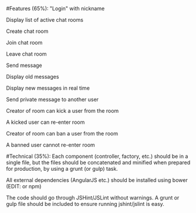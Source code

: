 #Features (65%):
"Login" with nickname

Display list of active chat rooms

Create chat room

Join chat room

Leave chat room

Send message

Display old messages

Display new messages in real time

Send private message to another user

Creator of room can kick a user from the room

A kicked user can re-enter room

Creator of room can ban a user from the room

A banned user cannot re-enter room

#Technical (35%):
Each component (controller, factory, etc.) should be in a single file, but the files should be concatenated and minified when prepared for production, by using a grunt (or gulp) task.

All external dependencies (AngularJS etc.) should be installed using bower (EDIT: or npm)

The code should go through JSHint/JSLint without warnings. A grunt or gulp file should be included to ensure running jshint/jslint is easy.
